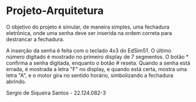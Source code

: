 # Projeto-Arquitetura

O objetivo do projeto é simular, de maneira simples, uma fechadura eletrônica, onde uma senha deve ser inserida na ordem correta para destrancar a fechadura.

A inserção da senha é feita com o teclado 4x3 do EdSim51. O último número digitado é mostrado no primeiro display de 7 segmentos.
O botão * confirma a senha digitada, enquanto o botão # reseta.
Quando a senha está errada, é mostrada a letra "F" no display, e quando está certa, mostra uma letra "A", e o motor gira no sentido horário, simbolizando a fechadura abrindo.

Sergio de Siqueira Santos - 22.124.082-3
